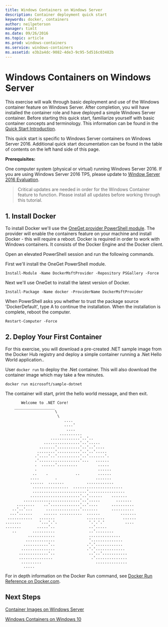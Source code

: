 ```yaml
---
title: Windows Containers on Windows Server
description: Container deployment quick start
keywords: docker, containers
author: neilpeterson
manager: timlt
ms.date: 09/26/2016
ms.topic: article
ms.prod: windows-containers
ms.service: windows-containers
ms.assetid: e3b2a4dc-9082-4de3-9c95-5d516c03482b
---
```


# Windows Containers on Windows Server

This exercise will walk through basic deployment and use of the Windows container feature on Windows Server. After completion, you will have installed the container role and have deployed a simple Windows Server container. Before starting this quick start, familiarize yourself with basic container concepts and terminology. This information can be found in the [Quick Start Introduction](./quick_start.md).

This quick start is specific to Windows Server containers on Windows Server 2016. Additional quick start documentation can be found in the table of contents on the left hand side of this page.

**Prerequisites:**

One computer system (physical or virtual) running Windows Server 2016. If you are using Windows Server 2016 TP5, please update to [Window Server 2016 Evaluation](https://www.microsoft.com/en-us/evalcenter/evaluate-windows-server-2016 ). 

> Critical updates are needed in order for the Windows Container feature to function. Please install all updates before working through this tutorial.

## 1. Install Docker

To install Docker we'll use the [OneGet provider PowerShell module](https://github.com/oneget/oneget). The provider will enable the containers feature on your machine and install Docker - this will require a reboot. Docker is required in order to work with Windows containers. It consists of the Docker Engine and the Docker client.

Open an elevated PowerShell session and run the following commands.

First we'll install the OneGet PowerShell module.

```none
Install-Module -Name DockerMsftProvider -Repository PSGallery -Force
```

Next we'll use OneGet to install the latest version of Docker.
```none
Install-Package -Name docker -ProviderName DockerMsftProvider
```

When PowerShell asks you whether to trust the package source 'DockerDefault', type A to continue the installation. When the installation is complete, reboot the computer.

```none
Restart-Computer -Force
```

## 2. Deploy Your First Container

For this exercise, you will download a pre-created .NET sample image from the Docker Hub registry and deploy a simple container running a .Net Hello World application..  

User `docker run` to deploy the .Net container. This will also download the container image which may take a few minutes.

```none
docker run microsoft/sample-dotnet
```

The container will start, print the hello world message, and then exit.

```none
       Welcome to .NET Core!
    __________________
                      \
                       \
                          ....
                          ....'
                           ....
                        ..........
                    .............'..'..
                 ................'..'.....
               .......'..........'..'..'....
              ........'..........'..'..'.....
             .'....'..'..........'..'.......'.
             .'..................'...   ......
             .  ......'.........         .....
             .                           ......
            ..    .            ..        ......
           ....       .                 .......
           ......  .......          ............
            ................  ......................
            ........................'................
           ......................'..'......    .......
        .........................'..'.....       .......
     ........    ..'.............'..'....      ..........
   ..'..'...      ...............'.......      ..........
  ...'......     ...... ..........  ......         .......
 ...........   .......              ........        ......
.......        '...'.'.              '.'.'.'         ....
.......       .....'..               ..'.....
   ..       ..........               ..'........
          ............               ..............
         .............               '..............
        ...........'..              .'.'............
       ...............              .'.'.............
      .............'..               ..'..'...........
      ...............                 .'..............
       .........                        ..............
        .....
```

For in depth information on the Docker Run command, see [Docker Run Reference on Docker.com]( https://docs.docker.com/engine/reference/run/).

## Next Steps

[Container Images on Windows Server](./quick_start_images.md)

[Windows Containers on Windows 10](./quick_start_windows_10.md)
